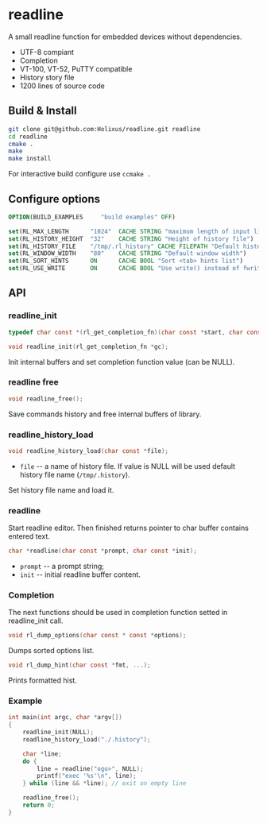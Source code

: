 # readline
A small readline function for embedded devices without dependencies.

* UTF-8 compiant
* Completion
* VT-100, VT-52, PuTTY compatible
* History story file
* 1200 lines of source code


## Build & Install

```sh
git clone git@github.com:Holixus/readline.git readline
cd readline
cmake .
make
make install
```

For interactive build configure use `ccmake .`


## Configure options

```cmake
OPTION(BUILD_EXAMPLES     "build examples" OFF)

set(RL_MAX_LENGTH      "1024"  CACHE STRING "maximum length of input line")
set(RL_HISTORY_HEIGHT  "32"    CACHE STRING "Height of history file")
set(RL_HISTORY_FILE    "/tmp/.rl_history" CACHE FILEPATH "Default history file")
set(RL_WINDOW_WIDTH    "80"    CACHE STRING "Default window width")
set(RL_SORT_HINTS      ON      CACHE BOOL "Sort <tab> hints list")
set(RL_USE_WRITE       ON      CACHE BOOL "Use write() instead of fwrite()")
```


## API

### readline_init
```c
typedef char const *(rl_get_completion_fn)(char const *start, char const *cur_pos);

void readline_init(rl_get_completion_fn *gc);
```

Init internal buffers and set completion function value (can be NULL).


### readline free
```c
void readline_free();
```
Save commands history and free internal buffers of library.


### readline_history_load
```c
void readline_history_load(char const *file);
```
* `file` -- a name of history file. If value is NULL will be used default history file name (`/tmp/.history`).

Set history file name and load it.


### readline

Start readline editor. Then finished returns pointer to char buffer contains entered text.

```c
char *readline(char const *prompt, char const *init);
```

* `prompt` -- a prompt string;
* `init` -- initial readline buffer content.


### Completion

The next functions should be used in completion function setted in readline_init call.

```c
void rl_dump_options(char const * const *options);
```

Dumps sorted options list.

```c
void rl_dump_hint(char const *fmt, ...);
```

Prints formatted hist.


### Example

```c
int main(int argc, char *argv[])
{
	readline_init(NULL);
	readline_history_load("./.history");

	char *line;
	do {
		line = readline("ogo>", NULL);
		printf("exec '%s'\n", line);
	} while (line && *line); // exit on empty line

	readline_free();
	return 0;
}
```
